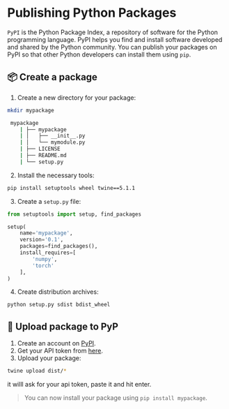 # Publishing Python Packages

`PyPI` is the Python Package Index, a repository of software for the Python programming language. PyPI helps you find and install software developed and shared by the Python community. You can publish your packages on PyPI so that other Python developers can install them using `pip`.

## 📦 Create a package

1. Create a new directory for your package:

```bash
mkdir mypackage
```

```bash
 mypackage
    | ├── mypackage
    | │   ├── __init__.py
    | │   └── mymodule.py
    | ├── LICENSE
    | ├── README.md
    | └── setup.py
```

2. Install the necessary tools:

```bash
pip install setuptools wheel twine==5.1.1
```

3. Create a `setup.py` file:

```python
from setuptools import setup, find_packages

setup(
    name='mypackage',
    version='0.1',
    packages=find_packages(),
    install_requires=[
        'numpy',
        'torch'
    ],
)
```

4. Create distribution archives:

```bash
python setup.py sdist bdist_wheel
```

## 🚀 Upload package to PyP

1. Create an account on [PyPI](https://pypi.org/account/register/).
2. Get your API token from [here](https://pypi.org/manage/account/).
3. Upload your package:

```bash
twine upload dist/*
```

it willl ask for your api token, paste it and hit enter.

> You can now install your package using `pip install mypackage`.